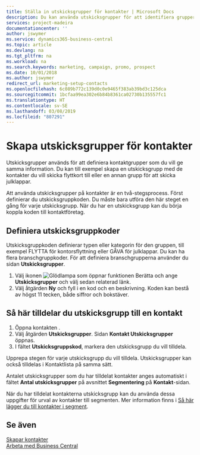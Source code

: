 ```yaml
---
title: Ställa in utskicksgrupper för kontakter | Microsoft Docs
description: Du kan använda utskicksgrupper för att identifiera grupper av kontakter som ska få samma information, t.ex. för en marknadsföringskampanj.
services: project-madeira
documentationcenter: ''
author: jswymer
ms.service: dynamics365-business-central
ms.topic: article
ms.devlang: na
ms.tgt_pltfrm: na
ms.workload: na
ms.search.keywords: marketing, campaign, promo, prospect
ms.date: 10/01/2018
ms.author: jswymer
redirect_url: marketing-setup-contacts
ms.openlocfilehash: 6c089b772c139d0c0e9465f383ab39bd3c125dca
ms.sourcegitcommit: 1bcfaa99ea302e6b84b8361ca02730b135557fc1
ms.translationtype: HT
ms.contentlocale: sv-SE
ms.lasthandoff: 03/08/2019
ms.locfileid: "807291"
---
```

# <a name="set-up-mailing-groups-for-contacts"></a>Skapa utskicksgrupper för kontakter
Utskicksgrupper används för att definiera kontaktgrupper som du vill ge samma information. Du kan till exempel skapa en utskicksgrupp med de kontakter du vill skicka flyttkort till eller en annan grupp för att skicka julklappar.

Att använda utskicksgrupper på kontakter är en två-stegsprocess. Först definierar du utskicksgruppkoden. Du måste bara utföra den här steget en gång för varje utskicksgrupp. När du har en utskicksgrupp kan du börja koppla koden till kontaktföretag.

## <a name="to-define-mailing-group-codes"></a>Definiera utskicksgruppkoder
Utskicksgruppkoden definierar typen eller kategorin för den gruppen, till exempel FLYTTA för kontorsflyttning eller GÅVA för julklappar. Du kan ha flera branschgruppkoder. För att definiera branschgrupperna använder du sidan **Utskicksgrupper**.

1. Välj ikonen ![Glödlampa som öppnar funktionen Berätta](media/ui-search/search_small.png "Berätta vad du vill göra") och ange **Utskicksgrupper** och välj sedan relaterad länk.
2. Välj åtgärden **Ny** och fyll i en kod och en beskrivning. Koden kan bestå av högst 11 tecken, både siffror och bokstäver.

## <a name="AssignMailGroupContact"></a> Så här tilldelar du utskicksgrupp till en kontakt
1. Öppna kontakten .
2. Välj åtgärden **Utskicksgrupper**. Sidan **Kontakt Utskicksgrupper** öppnas.
3. I fältet **Utskicksgruppskod**, markera den utskicksgrupp du vill tilldela.

Upprepa stegen för varje utskicksgrupp du vill tilldela. Utskicksgrupper kan också tilldelas i Kontaktlista på samma sätt.

Antalet utskicksgrupper som du har tilldelat kontakter anges automatiskt i fältet **Antal utskicksgrupper** på avsnittet **Segmentering** på **Kontakt**-sidan.

När du har tilldelat kontakterna utskicksgrupp kan du använda dessa uppgifter för urval av kontakter till segmenten. Mer information finns i [Så här lägger du till kontakter i segment](marketing-add-contact-segment.md).

## <a name="see-also"></a>Se även
[Skapar kontakter](marketing-create-contact-companies.md)  
[Arbeta med Business Central](ui-work-product.md)
